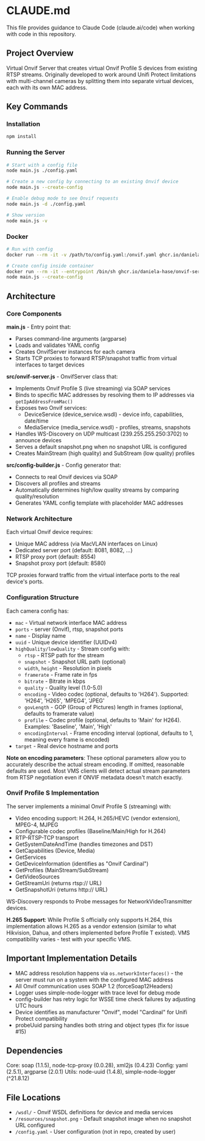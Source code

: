 # CLAUDE.md

This file provides guidance to Claude Code (claude.ai/code) when working with code in this repository.

## Project Overview

Virtual Onvif Server that creates virtual Onvif Profile S devices from existing RTSP streams. Originally developed to work around Unifi Protect limitations with multi-channel cameras by splitting them into separate virtual devices, each with its own MAC address.

## Key Commands

### Installation
```bash
npm install
```

### Running the Server
```bash
# Start with a config file
node main.js ./config.yaml

# Create a new config by connecting to an existing Onvif device
node main.js --create-config

# Enable debug mode to see Onvif requests
node main.js -d ./config.yaml

# Show version
node main.js -v
```

### Docker
```bash
# Run with config
docker run --rm -it -v /path/to/config.yaml:/onvif.yaml ghcr.io/daniela-hase/onvif-server:latest

# Create config inside container
docker run --rm -it --entrypoint /bin/sh ghcr.io/daniela-hase/onvif-server:latest
node main.js --create-config
```

## Architecture

### Core Components

**main.js** - Entry point that:
- Parses command-line arguments (argparse)
- Loads and validates YAML config
- Creates OnvifServer instances for each camera
- Starts TCP proxies to forward RTSP/snapshot traffic from virtual interfaces to target devices

**src/onvif-server.js** - OnvifServer class that:
- Implements Onvif Profile S (live streaming) via SOAP services
- Binds to specific MAC addresses by resolving them to IP addresses via `getIpAddressFromMac()`
- Exposes two Onvif services:
  - DeviceService (device_service.wsdl) - device info, capabilities, date/time
  - MediaService (media_service.wsdl) - profiles, streams, snapshots
- Handles WS-Discovery on UDP multicast (239.255.255.250:3702) to announce devices
- Serves a default snapshot.png when no snapshot URL is configured
- Creates MainStream (high quality) and SubStream (low quality) profiles

**src/config-builder.js** - Config generator that:
- Connects to real Onvif devices via SOAP
- Discovers all profiles and streams
- Automatically determines high/low quality streams by comparing quality/resolution
- Generates YAML config template with placeholder MAC addresses

### Network Architecture

Each virtual Onvif device requires:
- Unique MAC address (via MacVLAN interfaces on Linux)
- Dedicated server port (default: 8081, 8082, ...)
- RTSP proxy port (default: 8554)
- Snapshot proxy port (default: 8580)

TCP proxies forward traffic from the virtual interface ports to the real device's ports.

### Configuration Structure

Each camera config has:
- `mac` - Virtual network interface MAC address
- `ports` - server (Onvif), rtsp, snapshot ports
- `name` - Display name
- `uuid` - Unique device identifier (UUIDv4)
- `highQuality/lowQuality` - Stream config with:
  - `rtsp` - RTSP path for the stream
  - `snapshot` - Snapshot URL path (optional)
  - `width`, `height` - Resolution in pixels
  - `framerate` - Frame rate in fps
  - `bitrate` - Bitrate in kbps
  - `quality` - Quality level (1.0-5.0)
  - `encoding` - Video codec (optional, defaults to 'H264'). Supported: 'H264', 'H265', 'MPEG4', 'JPEG'
  - `govLength` - GOP (Group of Pictures) length in frames (optional, defaults to framerate value)
  - `profile` - Codec profile (optional, defaults to 'Main' for H264). Examples: 'Baseline', 'Main', 'High'
  - `encodingInterval` - Frame encoding interval (optional, defaults to 1, meaning every frame is encoded)
- `target` - Real device hostname and ports

**Note on encoding parameters**: These optional parameters allow you to accurately describe the actual stream encoding. If omitted, reasonable defaults are used. Most VMS clients will detect actual stream parameters from RTSP negotiation even if ONVIF metadata doesn't match exactly.

### Onvif Profile S Implementation

The server implements a minimal Onvif Profile S (streaming) with:
- Video encoding support: H.264, H.265/HEVC (vendor extension), MPEG-4, MJPEG
- Configurable codec profiles (Baseline/Main/High for H.264)
- RTP-RTSP-TCP transport
- GetSystemDateAndTime (handles timezones and DST)
- GetCapabilities (Device, Media)
- GetServices
- GetDeviceInformation (identifies as "Onvif Cardinal")
- GetProfiles (MainStream/SubStream)
- GetVideoSources
- GetStreamUri (returns rtsp:// URL)
- GetSnapshotUri (returns http:// URL)

WS-Discovery responds to Probe messages for NetworkVideoTransmitter devices.

**H.265 Support**: While Profile S officially only supports H.264, this implementation allows H.265 as a vendor extension (similar to what Hikvision, Dahua, and others implemented before Profile T existed). VMS compatibility varies - test with your specific VMS.

## Important Implementation Details

- MAC address resolution happens via `os.networkInterfaces()` - the server must run on a system with the configured MAC address
- All Onvif communication uses SOAP 1.2 (forceSoap12Headers)
- Logger uses simple-node-logger with trace level for debug mode
- config-builder has retry logic for WSSE time check failures by adjusting UTC hours
- Device identifies as manufacturer "Onvif", model "Cardinal" for Unifi Protect compatibility
- probeUuid parsing handles both string and object types (fix for issue #15)

## Dependencies

Core: soap (1.1.5), node-tcp-proxy (0.0.28), xml2js (0.4.23)
Config: yaml (2.5.1), argparse (2.0.1)
Utils: node-uuid (1.4.8), simple-node-logger (^21.8.12)

## File Locations

- `/wsdl/` - Onvif WSDL definitions for device and media services
- `/resources/snapshot.png` - Default snapshot image when no snapshot URL configured
- `/config.yaml` - User configuration (not in repo, created by user)
